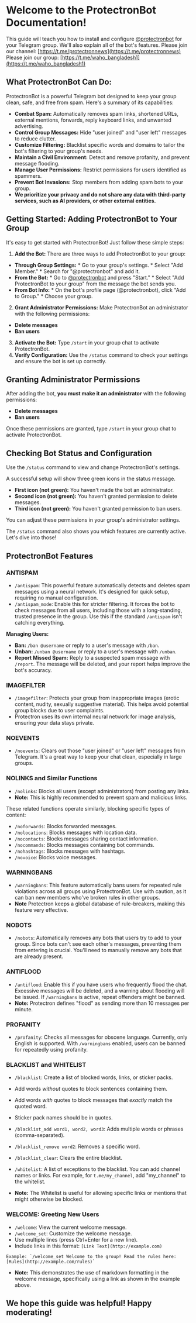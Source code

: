 # Welcome to the ProtectronBot Documentation!

This guide will teach you how to install and configure [@protectronbot](http://t.me/protectronbot) for your Telegram group. We'll also explain all of the bot's features. Please join our channel: [https://t.me/protectronnews](https://t.me/protectronnews)
Please join our group: [https://t.me/waho_bangladesh1](https://t.me/waho_bangladesh1)
## What ProtectronBot Can Do:

ProtectronBot is a powerful Telegram bot designed to keep your group clean, safe, and free from spam. Here's a summary of its capabilities:

*   **Combat Spam:** Automatically removes spam links, shortened URLs, external mentions, forwards, reply keyboard links, and unwanted advertising.
*   **Control Group Messages:** Hide "user joined" and "user left" messages to reduce clutter.
*   **Customize Filtering:** Blacklist specific words and domains to tailor the bot's filtering to your group's needs.
*   **Maintain a Civil Environment:** Detect and remove profanity, and prevent message flooding.
*   **Manage User Permissions:** Restrict permissions for users identified as spammers.
*   **Prevent Bot Invasions:** Stop members from adding spam bots to your group.
*   **We prioritize your privacy and do not share any data with third-party services, such as AI providers, or other external entities.**

## Getting Started: Adding ProtectronBot to Your Group

It's easy to get started with ProtectronBot! Just follow these simple steps:

1.  **Add the Bot:** There are three ways to add ProtectronBot to your group:
   *   **Through Group Settings:**
      *   Go to your group's settings.
      *   Select "Add Member."
      *   Search for "@protectronbot" and add it.
   *   **From the Bot:**
      *   Go to [@protectronbot](http://t.me/protectronbot) and press "Start."
      *   Select "Add ProtectronBot to your group" from the message the bot sends you.
   *   **From Bot Info:**
      *   On the bot's profile page (@protectronbot), click "Add to Group."
      *   Choose your group.
2.  **Grant Administrator Permissions:** Make ProtectronBot an administrator with the following permissions:
   *   **Delete messages**
   *   **Ban users**
3.  **Activate the Bot:** Type `/start` in your group chat to activate ProtectronBot.
4.  **Verify Configuration:** Use the `/status` command to check your settings and ensure the bot is set up correctly.

## Granting Administrator Permissions

After adding the bot, **you must make it an administrator** with the following permissions:

*   **Delete messages**
*   **Ban users**

Once these permissions are granted, type `/start` in your group chat to activate ProtectronBot.

## Checking Bot Status and Configuration

Use the `/status` command to view and change ProtectronBot's settings.

A successful setup will show three green icons in the status message.

*   **First icon (not green):** You haven't made the bot an administrator.
*   **Second icon (not green):** You haven't granted permission to delete messages.
*   **Third icon (not green):** You haven't granted permission to ban users.

You can adjust these permissions in your group's administrator settings.

The `/status` command also shows you which features are currently active. Let's dive into those!

## ProtectronBot Features

### ANTISPAM

*   `/antispam`: This powerful feature automatically detects and deletes spam messages using a neural network. It's designed for quick setup, requiring no manual configuration.
*   `/antispam_mode`: Enable this for stricter filtering. It forces the bot to check messages from all users, including those with a long-standing, trusted presence in the group. Use this if the standard `/antispam` isn't catching everything.

**Managing Users:**

*   **Ban:** `/ban @username` or reply to a user's message with `/ban`.
*   **Unban:** `/unban @username` or reply to a user's message with `/unban`.
*   **Report Missed Spam:** Reply to a suspected spam message with `/report`. The message will be deleted, and your report helps improve the bot's accuracy.

### IMAGEFILTER

*   `/imagefilter`: Protects your group from inappropriate images (erotic content, nudity, sexually suggestive material). This helps avoid potential group blocks due to user complaints. 
   *   Protectron uses its own internal neural network for image analysis, ensuring your data stays private.

### NOEVENTS

*   `/noevents`: Clears out those "user joined" or "user left" messages from Telegram. It's a great way to keep your chat clean, especially in large groups.

### NOLINKS and Similar Functions

*   `/nolinks`:  Blocks all users (except administrators) from posting any links.
   *   **Note:** This is highly recommended to prevent spam and malicious links.

These related functions operate similarly, blocking specific types of content:

*   `/noforwards`: Blocks forwarded messages.
*   `/nolocations`: Blocks messages with location data.
*   `/nocontacts`: Blocks messages sharing contact information.
*   `/nocommands`: Blocks messages containing bot commands.
*   `/nohashtags`: Blocks messages with hashtags.
*   `/novoice`: Blocks voice messages.

### WARNINGBANS

*   `/warningbans`: This feature automatically bans users for repeated rule violations across all groups using ProtectronBot. Use with caution, as it can ban new members who've broken rules in other groups.
   *   **Note** Protectron keeps a global database of rule-breakers, making this feature very effective.

### NOBOTS

*   `/nobots`: Automatically removes any bots that users try to add to your group. Since bots can't see each other's messages, preventing them from entering is crucial. You'll need to manually remove any bots that are already present.

### ANTIFLOOD

*   `/antiflood`: Enable this if you have users who frequently flood the chat. Excessive messages will be deleted, and a warning about flooding will be issued. If `/warningbans` is active, repeat offenders might be banned.
   *   **Note:** Protectron defines "flood" as sending more than 10 messages per minute.

### PROFANITY

*   `/profanity`: Checks all messages for obscene language. Currently, only English is supported. With `/warningbans` enabled, users can be banned for repeatedly using profanity.

### BLACKLIST and WHITELIST

*   `/blacklist`: Create a list of blocked words, links, or sticker packs.

   *   Add words *without* quotes to block sentences containing them.
   *   Add words *with* quotes to block messages that *exactly* match the quoted word.
   *   Sticker pack names should be in quotes.
   *   `/blacklist_add word1, word2, word3`: Adds multiple words or phrases (comma-separated).
   *   `/blacklist_remove word2`: Removes a specific word.
   *   `/blacklist_clear`: Clears the entire blacklist.

*   `/whitelist`: A list of exceptions to the blacklist. You can add channel names or links. For example, for `t.me/my_channel`, add "my_channel" to the whitelist.
   *   **Note:** The Whitelist is useful for allowing specific links or mentions that might otherwise be blocked.

### WELCOME: Greeting New Users

*   `/welcome`: View the current welcome message.
*   `/welcome_set`: Customize the welcome message.
   *   Use multiple lines (press Ctrl+Enter for a new line).
   *   Include links in this format: `[Link Text](http://example.com)`

    Example: `/welcome_set Welcome to the group! Read the rules here: [Rules](http://example.com/rules)`

   *   **Note:** This demonstrates the use of markdown formatting in the welcome message, specifically using a link as shown in the example above.

## We hope this guide was helpful! Happy moderating!
